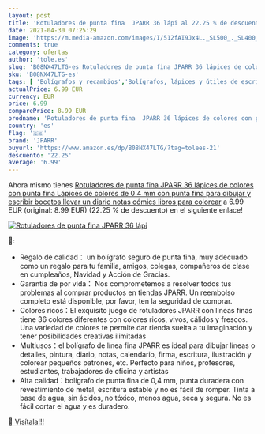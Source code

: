 ```yaml
---
layout: post
title: 'Rotuladores de punta fina  JPARR 36 lápi al 22.25 % de descuento'
date: 2021-04-30 07:25:29
image: 'https://m.media-amazon.com/images/I/512fAI9Jx4L._SL500_._SL400_.jpg'
comments: true
category: ofertas
author: 'tole.es'
slug: 'B08NX47LTG-es Rotuladores de punta fina JPARR 36 lápices de colores con...'
sku: 'B08NX47LTG-es'
tags: [ 'Bolígrafos y recambios','Bolígrafos, lápices y útiles de escritura','Oficina y papelería','Rotuladores de punta fina','colorear','jparr','lápices','rotuladores', ]
actualPrice: 6.99 EUR
currency: EUR
price: 6.99
comparePrice: 8.99 EUR
prodname: 'Rotuladores de punta fina  JPARR 36 lápices de colores con punta fina Lápices de colores de 0 4 mm con punta fina para dibujar y escribir bocetos  llevar un diario  notas  cómics  libros para colorear'
country: 'es'
flag: '🇪🇸'
brand: 'JPARR'
buyurl: 'https://www.amazon.es/dp/B08NX47LTG/?tag=tolees-21'
descuento: '22.25'
average: '6.99'
---
```


Ahora mismo tienes [Rotuladores de punta fina  JPARR 36 lápices de colores con punta fina Lápices de colores de 0 4 mm con punta fina para dibujar y escribir bocetos  llevar un diario  notas  cómics  libros para colorear](https://www.amazon.es/dp/B08NX47LTG/?tag=tolees-21) a 6.99 EUR (original: 8.99 EUR) (22.25 %  de descuento) en el siguiente enlace!

[![Rotuladores de punta fina  JPARR 36 lápi](https://m.media-amazon.com/images/I/512fAI9Jx4L._SL500_._SL400_.jpg)](https://www.amazon.es/dp/B08NX47LTG/?tag=tolees-21)

🔎:

- Regalo de calidad： un bolígrafo seguro de punta fina, muy adecuado como un regalo para tu familia, amigos, colegas, compañeros de clase en cumpleaños, Navidad y Acción de Gracias.
- Garantía de por vida： Nos comprometemos a resolver todos tus problemas al comprar productos en tiendas JPARR. Un reembolso completo está disponible, por favor, ten la seguridad de comprar.
- Colores ricos：El exquisito juego de rotuladores JPARR con líneas finas tiene 36 colores diferentes con colores ricos, vivos, cálidos y frescos. Una variedad de colores te permite dar rienda suelta a tu imaginación y tener posibilidades creativas ilimitadas
- Multiusos：el bolígrafo de línea fina JPARR es ideal para dibujar líneas o detalles, pintura, diario, notas, calendario, firma, escritura, ilustración y colorear pequeños patrones, etc. Perfecto para niños, profesores, estudiantes, trabajadores de oficina y artistas
- Alta calidad：bolígrafo de punta fina de 0,4 mm, punta duradera con revestimiento de metal, escritura estable y no es fácil de romper. Tinta a base de agua, sin ácidos, no tóxico, menos agua, seca y segura. No es fácil cortar el agua y es duradero.

[🛒 Visítala!!!](https://www.amazon.es/dp/B08NX47LTG/?tag=tolees-21)
